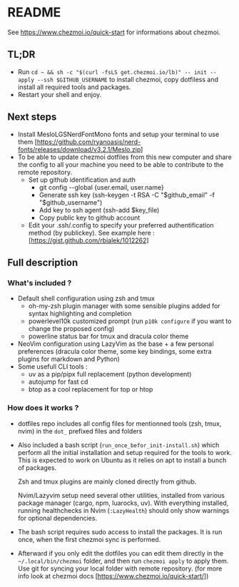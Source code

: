 # README

See <https://www.chezmoi.io/quick-start> for informations about chezmoi.

## TL;DR

- Run `cd ~ && sh -c "$(curl -fsLS get.chezmoi.io/lb)" -- init --apply --ssh $GITHUB_USERNAME`
  to install chezmoi, copy dotfiless and install all required tools and packages.
- Restart your shell and enjoy.

## Next steps

- Install MesloLGSNerdFontMono fonts and setup your terminal to use them
  [https://github.com/ryanoasis/nerd-fonts/releases/download/v3.2.1/Meslo.zip]
- To be able to update chezmoi dotfiles from this new computer and share
  the config to all your machine you need to be able to contribute to the remote
  repository.
  - Set up github identification and auth
    - git config --global {user.email, user.name}
    - Generate ssh key (ssh-keygen -t RSA -C "$github_email" -f "$github_username")
    - Add key to ssh agent (ssh-add $key_file)
    - Copy public key to github account
  - Edit your .ssh/.config to specify your preferred authentification method
    (by publickey). See example here : [https://gist.github.com/rbialek/1012262]

## Full description

### What's included ?

- Default shell configuration using zsh and tmux
  - oh-my-zsh plugin manager with some sensible plugins added
    for syntax highlighting and completion
  - powerlevel10k customized prompt (run `p10k configure` if you want to
    change the proposed config)
  - powerline status bar for tmux and dracula color theme
- NeoVim configuration using LazyVim as the base + a few personal preferences
  (dracula color theme, some key bindings, some extra plugins for markdown and
  Python)
- Some usefull CLI tools :
  - uv as a pip/pipx full replacement (python development)
  - autojump for fast cd
  - btop as a cool replacement for top or htop

### How does it works ?

- dotfiles repo includes all config files for mentionned tools (zsh, tmux, nvim)
  in the `dot_` prefixed files and folders
- Also included a bash script (`run_once_befor_init-install.sh`) which perform
  all the initial installation and setup required for the tools to work. This
  is expected to work on Ubuntu as it relies on apt to install a bunch of
  packages.

  Zsh and tmux plugins are mainly cloned directly from github.

  Nvim/Lazyvim setup need several other utilities, installed from various
  package manager (cargo, npm, luarocks, uv). With everything installed, running
  healthchecks in Nvim (`:LazyHealth`) should only show warnings for optional
  dependencies.

- The bash script requires sudo access to install the packages. It is run once,
  when the first chezmoi sync is performed.
- Afterward if you only edit the dotfiles you can edit them directly in the
  `~/.local/bin/chezmoi` folder, and then run `chezmoi apply` to apply them.
  Use git for syncing your local folder with remote repository. (for more info
  look at chezmoi docs [https://www.chezmoi.io/quick-start/])
